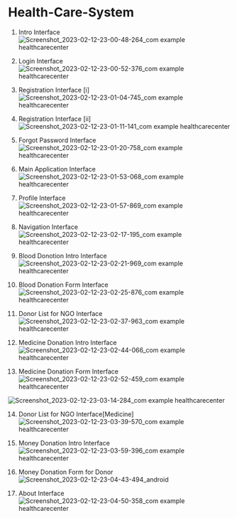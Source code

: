 # Health-Care-System

1. Intro Interface
![Screenshot_2023-02-12-23-00-48-264_com example healthcarecenter](https://user-images.githubusercontent.com/91287011/218327471-607d28dc-20f1-4571-9ef3-e05894c1d5b1.jpg)

2. Login Interface
![Screenshot_2023-02-12-23-00-52-376_com example healthcarecenter](https://user-images.githubusercontent.com/91287011/218327484-9a478ff9-6edc-4b22-b4d1-2681493d7ebf.jpg)

3. Registration Interface [i]
![Screenshot_2023-02-12-23-01-04-745_com example healthcarecenter](https://user-images.githubusercontent.com/91287011/218327531-a8303e0a-b879-4a72-b489-71720adb9df6.jpg)

4. Registration Interface [ii]
![Screenshot_2023-02-12-23-01-11-141_com example healthcarecenter](https://user-images.githubusercontent.com/91287011/218327561-288d5b21-dabf-406e-a905-612819bedf92.jpg)

5. Forgot Password Interface
![Screenshot_2023-02-12-23-01-20-758_com example healthcarecenter](https://user-images.githubusercontent.com/91287011/218327582-e6075f1b-6c95-4632-9bde-2b4a33e607d0.jpg)

6. Main Application Interface
![Screenshot_2023-02-12-23-01-53-068_com example healthcarecenter](https://user-images.githubusercontent.com/91287011/218327616-bca9f1de-6724-4b32-af42-f221b4da2448.jpg)

7. Profile Interface
![Screenshot_2023-02-12-23-01-57-869_com example healthcarecenter](https://user-images.githubusercontent.com/91287011/218327640-fa62bf85-1292-4c20-bbc1-a9f2aae9cdfa.jpg)

8. Navigation Interface
![Screenshot_2023-02-12-23-02-17-195_com example healthcarecenter](https://user-images.githubusercontent.com/91287011/218327661-a968eaad-d274-41dd-862f-d5bfa6f3b6d8.jpg)

9. Blood Donotion Intro Interface
![Screenshot_2023-02-12-23-02-21-969_com example healthcarecenter](https://user-images.githubusercontent.com/91287011/218327702-bb7a6b22-f2be-4d7a-988b-65f26ef8a0c9.jpg)

10. Blood Donation Form Interface
![Screenshot_2023-02-12-23-02-25-876_com example healthcarecenter](https://user-images.githubusercontent.com/91287011/218327728-78e53fc0-fdb0-452a-8f8a-b8c5df29763b.jpg)

11. Donor List for NGO Interface
![Screenshot_2023-02-12-23-02-37-963_com example healthcarecenter](https://user-images.githubusercontent.com/91287011/218327787-8473fed6-a87e-401d-9d3f-57e67fb5f6b1.jpg)

12. Medicine Donation Intro Interface
![Screenshot_2023-02-12-23-02-44-066_com example healthcarecenter](https://user-images.githubusercontent.com/91287011/218327825-da21bb08-ecef-4e0a-85e1-0fce82eb80b1.jpg)

13. Medicine Donation Form Interface
![Screenshot_2023-02-12-23-02-52-459_com example healthcarecenter](https://user-images.githubusercontent.com/91287011/218327851-0b7406b3-77e6-4926-8732-439fcc1b1184.jpg)

![Screenshot_2023-02-12-23-03-14-284_com example healthcarecenter](https://user-images.githubusercontent.com/91287011/218327867-82aea89b-aea0-4f36-bd58-85396abc9e2a.jpg)

14. Donor List for NGO Interface[Medicine]
![Screenshot_2023-02-12-23-03-39-570_com example healthcarecenter](https://user-images.githubusercontent.com/91287011/218327913-fb6bb02f-8510-482f-a37c-f80f74de8bba.jpg)

15. Money Donation Intro Interface
![Screenshot_2023-02-12-23-03-59-396_com example healthcarecenter](https://user-images.githubusercontent.com/91287011/218327941-f3d6e290-7bc8-4dcb-879a-967d904c832a.jpg)

14. Money Donation Form for Donor
![Screenshot_2023-02-12-23-04-43-494_android](https://user-images.githubusercontent.com/91287011/218327992-61391168-e4c4-436c-a0a8-a647b7bd3e5f.jpg)

15. About Interface
![Screenshot_2023-02-12-23-04-50-358_com example healthcarecenter](https://user-images.githubusercontent.com/91287011/218328010-4d48c5bf-16da-4e65-b954-d12af5a8e2ad.jpg)


